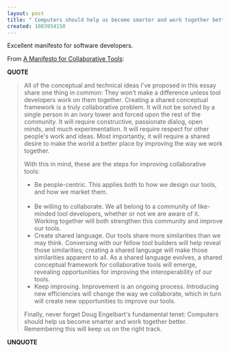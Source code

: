 ```yaml
---
layout: post
title: " Computers should help us become smarter and work together better"
created: 1083954150
---
```

Excellent manifesto for software developers.

From <a href="http://www.blueoxen.org/papers/0000D/">A Manifesto for Collaborative Tools</a>:
<p><strong>QUOTE</strong></p><blockquote>All of the conceptual and technical ideas I've proposed in this essay share one thing in common: They won't make a difference unless tool developers work on them together. Creating a shared conceptual framework is a truly collaborative problem. It will not be solved by a single person in an ivory tower and forced upon the rest of the community. It will require constructive, passionate dialog, open minds, and much experimentation. It will require respect for other people's work and ideas. Most importantly, it will require a shared desire to make the world a better place by improving the way we work together. &#160;&#160; 

With this in mind, these are the steps for improving collaborative tools: &#160;&#160; 

<ul><li>Be people-centric. This applies both to how we design our tools, and how we market them. &#160;</li>&#160;<li>Be willing to collaborate. We all belong to a community of like-minded tool developers, whether or not we are aware of it. Working together will both strengthen this community and improve our tools. &#160;&#160; 
</li><li>Create shared language. Our tools share more similarities than we may think. Conversing with our fellow tool builders will help reveal those similarities; creating a shared language will make those similarities apparent to all. As a shared language evolves, a shared conceptual framework for collaborative tools will emerge, revealing opportunities for improving the interoperability of our tools. &#160;&#160; 
</li><li>Keep improving. Improvement is an ongoing process. Introducing new efficiencies will change the way we collaborate, which in turn will create new opportunities to improve our tools. &#160;&#160; </li></ul>

Finally, never forget Doug Engelbart's fundamental tenet: Computers should help us become smarter and work together better. Remembering this will keep us on the right track. </blockquote><p><strong>UNQUOTE</strong></p>

